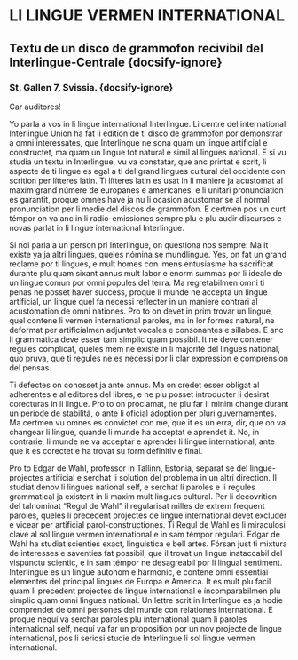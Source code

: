 # Ll LINGUE VERMEN INTERNATIONAL
## Textu de un disco de grammofon recivibil del Interlingue-Centrale {docsify-ignore}
### St. Gallen 7, Svissia. {docsify-ignore}

Car auditores!

Yo parla a vos in li lingue international Interlingue. Li centre del international Interlingue Union ha fat li edition de ti disco de grammofon por demonstrar a omni interessates, que Interlingue ne sona quam un lingue artificial e constructet, ma quam un lingue tot natural e simil al lingues national. E si vu studia un textu in Interlingue, vu va constatar, que anc printat e scrit, li aspecte de ti lingue es egal a ti del grand lingues cultural del occidente con scrition per lítteres latin. Ti lítteres latin es usat in li maniere ja acustomat al maxim grand númere de europanes e americanes, e li unitari pronunciation es garantit, proque omnes have ja nu li ocasion acustomar se al normal pronunciation per li medie del discos de grammofon. E certmen pos un curt témpor on va anc in li radio-emissiones sempre plu e plu audir discurses e novas parlat in li lingue international Interlingue.

Si noi parla a un person pri Interlingue, on questiona nos sempre: Ma it existe ya ja altri lingues, queles nómina se mundlingue. Yes, on fat un grand reclame por ti lingues, e mult homes con imens entusiasme ha sacrificat durante plu quam sixant annus mult labor e enorm summas por li ideale de un lingue comun por omni popules del terra. Ma regretabilmen omni ti penas ne posset haver success, proque li munde ne accepta un lingue artificial, un lingue quel fa necessi reflecter in un maniere contrari al acustomation de omni nationes. Pro to on devet in prim trovar un lingue, quel contene li vermen international paroles, ma in lor formes natural, ne deformat per artificialmen adjuntet vocales e consonantes e síllabes. E anc li grammatica deve esser tam simplic quam possibil. It ne deve contener regules complicat, queles mem ne existe in li majorité del lingues national, quo pruva, que ti regules ne es necessi por li clar expression e comprension del pensas.

Ti defectes on conosset ja ante annus. Ma on credet esser obligat al adherentes e al editores del libres, e ne plu posset introducter li desirat corecturas in li lingue. Pro to on proclamat, ne plu far li minim change durant un periode de stabilitá, o ante li oficial adoption per pluri guvernamentes. Ma certmen vu omnes es convictet con me, que it es un erra, dir, que on va changear li lingue, quande li munde ha acceptat e aprendet it. No, in contrarie, li munde ne va acceptar e aprender li lingue international, ante que it es corectet e ha trovat su form definitiv e final.

Pro to Edgar de Wahl, professor in Tallinn, Estonia, separat se del lingue-projectes artificial e serchat li solution del problema in un altri direction. Il studiat denov li lingues national self, e serchat li paroles e li regules grammatical ja existent in li maxim mult lingues cultural. Per li decovrition del talnominat “Regul de Wahl” il regularisat milles de extrem frequent paroles, queles li precedent projectes de lingue international devet excluder e vicear per artificial parol-constructiones. Ti Regul de Wahl es li miraculosi clave al sol lingue vermen international e in sam témpor regulari. Edgar de Wahl ha studiat scienties exact, linguistica e bell artes. Fórsan just ti mixtura de interesses e saventies fat possibil, que il trovat un lingue ínataccabil del vispunctu scientic, e in sam témpor ne desagreabil por li lingual sentiment. Interlingue es un lingue autonom e harmonic, e contene omni essentiai elementes del principal lingues de Europa e America. It es mult plu facil quam li precedent projectes de lingue international e íncomparabilmen plu simplic quam omni lingues national. Un lettre scrit in Interlingue es ja hodíe comprendet de omni persones del munde con relationes international. E proque nequí va serchar paroles plu international quam li paroles international self, nequí va far un proposition por un nov projecte de lingue international, pos li seriosi studie de Interlingue li sol lingue vermen international.